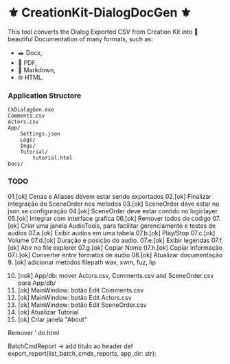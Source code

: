 # :fleur_de_lis: CreationKit-DialogDocGen :fleur_de_lis:

This tool converts the Dialog Exported CSV from Creation Kit into :lipstick: beautiful Documentation of many formats, such as:
* :black_nib:	Docx, 
* :closed_book: PDF, 
* :arrow_down_small: Markdown,
* :globe_with_meridians: HTML.

### Application Structore
```
CkDialogGen.exe
Comments.csv
Actors.csv
App/
    Settings.json
    Logs/
    Imgs/
    Tutorial/
        tutorial.html
Docs/
```   

### TODO

01.[ok] Cenas e Aliases devem estar sendo exportados
02.[ok]  Finalizar integração do SceneOrder nos metodos
03.[ok]  SceneOrder deve estar no json se configuração
04.[ok]  SceneOrder deve estar contido no logiclayer
05.[ok]  Integrar com interface grafica
06.[ok]  Remover todos do codigo
07.[ok] Criar uma janela AudioTools, para facilitar gerenciamento e testes de audios
07.a.[ok] Exibir audios em uma tabela
07.b.[ok] Play/Stop
07.c.[ok] Volume
07.d.[ok] Duração e posição do audio.
07.e.[ok] Exibir legendas
07.f.[ok] Abir no file explorer
07.g.[ok] Copiar Nome
07.h.[ok] Copiar informação
07.i.[ok] Converter entre formatos de audio
08.[ok] Atualizar documentação
9. [ok] adicionar metodos filepath wav, xwm, fuz, lip

10. [nok] App/db: mover Actors.csv, Comments.csv and SceneOrder.csv para App/db/ 
11. [ok] MainWindow: botão Edit Comments.csv
12. [ok] MainWindow: botão Edit Actors.csv
13. [ok] MainWindow: botão Edit SceneOrder.csv
14. [ok] Atualizar Tutorial
15. [ok] Criar janela "About"

Remover ’ do html

BatchCmdReport -> add titulo ao header
def export_report(list_batch_cmds_reports, app_dir: str):






